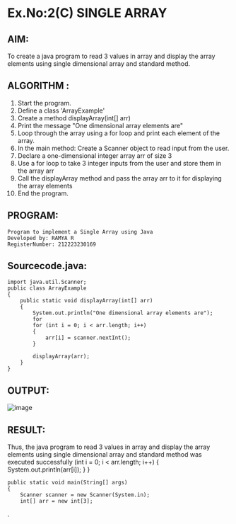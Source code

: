 # Ex.No:2(C)    SINGLE ARRAY

## AIM:
To create a java program to read 3 values in array and display the array elements using single dimensional array and standard method.

## ALGORITHM :
1.	Start the program.
2.	Define a class 'ArrayExample'
3.	Create a method displayArray(int[] arr)
4.	Print the message "One dimensional array elements are"
5.	Loop through the array using a for loop and print each element of the array.
6.	In the main method: Create a Scanner object to read input from the user.
7.	Declare a one-dimensional integer array arr of size 3
8.	Use a for loop to take 3 integer inputs from the user and store them in the array arr
9.	Call the displayArray method and pass the array arr to it for displaying the array elements
10.	End the program.


## PROGRAM:
```
Program to implement a Single Array using Java
Developed by: RAMYA R
RegisterNumber: 212223230169
```

## Sourcecode.java:

```
import java.util.Scanner;
public class ArrayExample 
{
    public static void displayArray(int[] arr) 
    {
        System.out.println("One dimensional array elements are");
        for
        for (int i = 0; i < arr.length; i++) 
        {
            arr[i] = scanner.nextInt();
        }

        displayArray(arr);
    }
}
```


## OUTPUT:

![image](https://github.com/user-attachments/assets/963f15a7-7a36-4c58-9400-ddcbb1c1dbc7)


## RESULT:
Thus, the java program to read 3 values in array and display the array elements using single dimensional array and standard method was executed successfully (int i = 0; i < arr.length; i++) 
        {
            System.out.println(arr[i]);
        }
    }

    public static void main(String[] args) 
    {
        Scanner scanner = new Scanner(System.in);
        int[] arr = new int[3];
.

